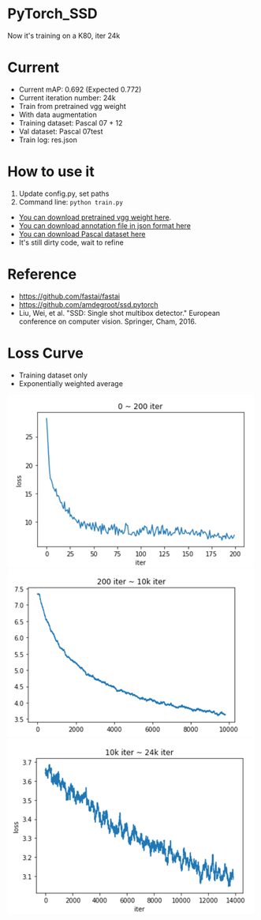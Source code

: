 ﻿# PyTorch_SSD
Now it's training on a K80, iter 24k

# Current
- Current mAP: 0.692 (Expected 0.772)
- Current iteration number: 24k
- Train from pretrained vgg weight
- With data augmentation
- Training dataset: Pascal 07 + 12
- Val dataset: Pascal 07test
- Train log: res.json

# How to use it
1. Update config.py, set paths
2. Command line: `python train.py`
- [You can download pretrained vgg weight here](https://s3.amazonaws.com/amdegroot-models/ssd300_mAP_77.43_v2.pth).
- [You can download annotation file in json format here](https://storage.googleapis.com/coco-dataset/external/PASCAL_VOC.zip)
- [You can download Pascal dataset here](https://pjreddie.com/projects/pascal-voc-dataset-mirror/)
- It's still dirty code, wait to refine

# Reference
- https://github.com/fastai/fastai
- https://github.com/amdegroot/ssd.pytorch
- Liu, Wei, et al. "SSD: Single shot multibox detector." European conference on computer vision. Springer, Cham, 2016.

# Loss Curve
- Training dataset only
- Exponentially weighted average

![](./png/~200.png)
![](./png/~10k.png)
![](./png/~24k.png)
